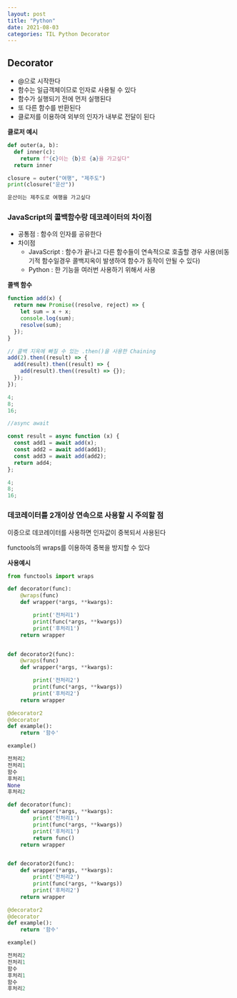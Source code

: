 ```yaml
---
layout: post
title: "Python"
date: 2021-08-03
categories: TIL Python Decorator
---
```


## Decorator

- @으로 시작한다
- 함수는 일급객체이므로 인자로 사용될 수 있다
- 함수가 실행되기 전에 먼저 실행된다
- 또 다른 함수를 반환된다
- 클로저를 이용하여 외부의 인자가 내부로 전달이 된다

**클로저 예시**

```python
def outer(a, b):
  def inner(c):
    return f"{c}이는 {b}로 {a}을 가고싶다"
  return inner

closure = outer("여행", "제주도")
print(closure("운산"))

운산이는 제주도로 여행을 가고싶다
```

### JavaScript의 콜백함수랑 데코레이터의 차이점

- 공통점 : 함수의 인자를 공유한다
- 차이점
  - JavaScript : 함수가 끝나고 다른 함수들이 연속적으로 호출할 경우 사용(비동기적 함수일경우 콜백지옥이 발생하여 함수가 동작이 안될 수 있다)
  - Python : 한 기능을 여러번 사용하기 위해서 사용

**콜백 함수**

```javascript
function add(x) {
  return new Promise((resolve, reject) => {
    let sum = x + x;
    console.log(sum);
    resolve(sum);
  });
}

// 콜백 지옥에 빠질 수 있는 .then()을 사용한 Chaining
add(2).then((result) => {
  add(result).then((result) => {
    add(result).then((result) => {});
  });
});

4;
8;
16;

//async await

const result = async function (x) {
  const add1 = await add(x);
  const add2 = await add(add1);
  const add3 = await add(add2);
  return add4;
};

4;
8;
16;
```

### 데코레이터를 2개이상 연속으로 사용할 시 주의할 점

이중으로 데코레이터를 사용하면 인자값이 중복되서 사용된다

functools의 wraps를 이용하여 중복을 방지할 수 있다

**사용예시**

```python
from functools import wraps

def decorator(func):
    @wraps(func)
    def wrapper(*args, **kwargs):

        print('전처리1')
        print(func(*args, **kwargs))
        print('후처리1')
    return wrapper


def decorator2(func):
    @wraps(func)
    def wrapper(*args, **kwargs):

        print('전처리2')
        print(func(*args, **kwargs))
        print('후처리2')
    return wrapper

@decorator2
@decorator
def example():
    return '함수'

example()

전처리2
전처리1
함수
후처리1
None
후처리2
```

```python
def decorator(func):
    def wrapper(*args, **kwargs):
        print('전처리1')
        print(func(*args, **kwargs))
        print('후처리1')
        return func()
    return wrapper


def decorator2(func):
    def wrapper(*args, **kwargs):
        print('전처리2')
        print(func(*args, **kwargs))
        print('후처리2')
    return wrapper

@decorator2
@decorator
def example():
    return '함수'

example()

전처리2
전처리1
함수
후처리1
함수
후처리2
```
